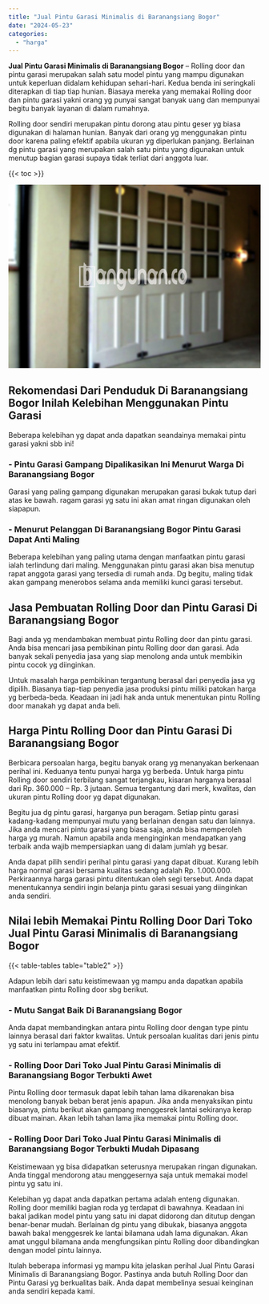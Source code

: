 ```yaml
---
title: "Jual Pintu Garasi Minimalis di Baranangsiang Bogor"
date: "2024-05-23"
categories: 
  - "harga"
---
```


**Jual Pintu Garasi Minimalis di Baranangsiang Bogor** – Rolling door dan pintu garasi merupakan salah satu model pintu yang mampu digunakan untuk keperluan didalam kehidupan sehari-hari. Kedua benda ini seringkali diterapkan di tiap tiap hunian. Biasaya mereka yang memakai Rolling door dan pintu garasi yakni orang yg punyai sangat banyak uang dan mempunyai begitu banyak layanan di dalam rumahnya.

Rolling door sendiri merupakan pintu dorong atau pintu geser yg biasa digunakan di halaman hunian. Banyak dari orang yg menggunakan pintu door karena paling efektif apabila ukuran yg diperlukan panjang. Berlainan dg pintu garasi yang merupakan salah satu pintu yang digunakan untuk menutup bagian garasi supaya tidak terliat dari anggota luar.

{{< toc >}}

![Jual Pintu Garasi Minimalis di Baranangsiang Bogor](/images/pintu-garasi-66.png)

## Rekomendasi Dari Penduduk Di Baranangsiang Bogor Inilah Kelebihan Menggunakan Pintu Garasi

Beberapa kelebihan yg dapat anda dapatkan seandainya memakai pintu garasi yakni sbb ini!

### \- Pintu Garasi Gampang Dipalikasikan Ini Menurut Warga Di Baranangsiang Bogor

Garasi yang paling gampang digunakan merupakan garasi bukak tutup dari atas ke bawah. ragam garasi yg satu ini akan amat ringan digunakan oleh siapapun.

### \- Menurut Pelanggan Di Baranangsiang Bogor Pintu Garasi Dapat Anti Maling

Beberapa kelebihan yang paling utama dengan manfaatkan pintu garasi ialah terlindung dari maling. Menggunakan pintu garasi akan bisa menutup rapat anggota garasi yang tersedia di rumah anda. Dg begitu, maling tidak akan gampang menerobos selama anda memiliki kunci garasi tersebut.

## Jasa Pembuatan Rolling Door dan Pintu Garasi Di Baranangsiang Bogor

Bagi anda yg mendambakan membuat pintu Rolling door dan pintu garasi. Anda bisa mencari jasa pembikinan pintu Rolling door dan garasi. Ada banyak sekali penyedia jasa yang siap menolong anda untuk membikin pintu cocok yg diinginkan.

Untuk masalah harga pembikinan tergantung berasal dari penyedia jasa yg dipilih. Biasanya tiap-tiap penyedia jasa produksi pintu miliki patokan harga yg berbeda-beda. Keadaan ini jadi hak anda untuk menentukan pintu Rolling door manakah yg dapat anda beli.

## Harga Pintu Rolling Door dan Pintu Garasi Di Baranangsiang Bogor

Berbicara persoalan harga, begitu banyak orang yg menanyakan berkenaan perihal ini. Keduanya tentu punyai harga yg berbeda. Untuk harga pintu Rolling door sendiri terbilang sangat terjangkau, kisaran harganya berasal dari Rp. 360.000 – Rp. 3 jutaan. Semua tergantung dari merk, kwalitas, dan ukuran pintu Rolling door yg dapat digunakan.

Begitu jua dg pintu garasi, harganya pun beragam. Setiap pintu garasi kadang-kadang mempunyai mutu yang berlainan dengan satu dan lainnya. Jika anda mencari pintu garasi yang biasa saja, anda bisa memperoleh harga yg murah. Namun apabila anda menginginkan mendapatkan yang terbaik anda wajib mempersiapkan uang di dalam jumlah yg besar.

Anda dapat pilih sendiri perihal pintu garasi yang dapat dibuat. Kurang lebih harga normal garasi bersama kualitas sedang adalah Rp. 1.000.000. Perkiraannya harga garasi pintu ditentukan oleh segi tersebut. Anda dapat menentukannya sendiri ingin belanja pintu garasi sesuai yang diinginkan anda sendiri.

## Nilai lebih Memakai Pintu Rolling Door Dari Toko Jual Pintu Garasi Minimalis di Baranangsiang Bogor

{{< table-tables table="table2" >}}

Adapun lebih dari satu keistimewaan yg mampu anda dapatkan apabila manfaatkan pintu Rolling door sbg berikut.

### \- Mutu Sangat Baik Di Baranangsiang Bogor

Anda dapat membandingkan antara pintu Rolling door dengan type pintu lainnya berasal dari faktor kwalitas. Untuk persoalan kualitas dari jenis pintu yg satu ini terlampau amat efektif.

### \- Rolling Door Dari Toko Jual Pintu Garasi Minimalis di Baranangsiang Bogor Terbukti Awet

Pintu Rolling door termasuk dapat lebih tahan lama dikarenakan bisa menolong banyak beban berat jenis apapun. Jika anda menyaksikan pintu biasanya, pintu berikut akan gampang menggesrek lantai sekiranya kerap dibuat mainan. Akan lebih tahan lama jika memakai pintu Rolling door.

### \- Rolling Door Dari Toko Jual Pintu Garasi Minimalis di Baranangsiang Bogor Terbukti Mudah Dipasang

Keistimewaan yg bisa didapatkan seterusnya merupakan ringan digunakan. Anda tinggal mendorong atau menggesernya saja untuk memakai model pintu yg satu ini.

Kelebihan yg dapat anda dapatkan pertama adalah enteng digunakan. Rolling door memiliki bagian roda yg terdapat di bawahnya. Keadaan ini bakal jadikan model pintu yang satu ini dapat didorong dan ditutup dengan benar-benar mudah. Berlainan dg pintu yang dibukak, biasanya anggota bawah bakal menggesrek ke lantai bilamana udah lama digunakan. Akan amat unggul bilamana anda mengfungsikan pintu Rolling door dibandingkan dengan model pintu lainnya.

Itulah beberapa informasi yg mampu kita jelaskan perihal Jual Pintu Garasi Minimalis di Baranangsiang Bogor. Pastinya anda butuh Rolling Door dan Pintu Garasi yg berkualitas baik. Anda dapat membelinya sesuai keinginan anda sendiri kepada kami.
